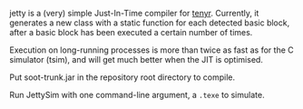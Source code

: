 jetty is a (very) simple Just-In-Time compiler for [tenyr](http://tenyr.info).
Currently, it generates a new class with a static function for each detected
basic block, after a basic block has been executed a certain number of times.

Execution on long-running processes is more than twice as fast as for the C
simulator (tsim), and will get much better when the JIT is optimised.

Put soot-trunk.jar in the repository root directory to compile.

Run JettySim with one command-line argument, a `.texe` to simulate.

